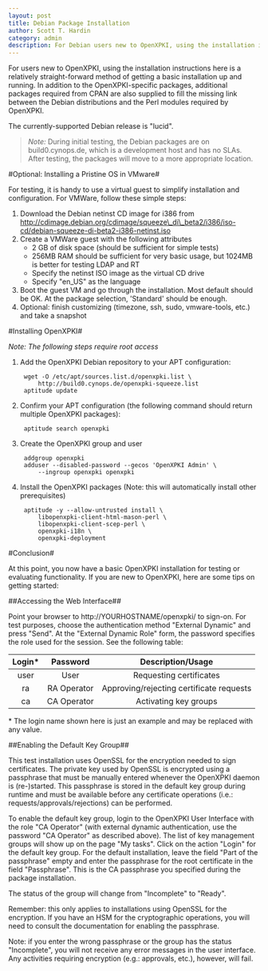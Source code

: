 ```yaml
---
layout: post
title: Debian Package Installation
author: Scott T. Hardin
category: admin
description: For Debian users new to OpenXPKI, using the installation instructions here is a relatively straight-forward method of getting a basic installation up and running. 
---
```


For users new to OpenXPKI, using the installation instructions here is a
relatively straight-forward method of getting a basic installation up and
running. In addition to the OpenXPKI-specific packages, additional packages
required from CPAN are also supplied to fill the missing link between the
Debian distributions and the Perl modules required by OpenXPKI.

The currently-supported Debian release is "lucid".

> *Note:* During initial testing, the Debian packages are on build0.cynops.de,
> which is a development host and has no SLAs. After testing, the packages
> will move to a more appropriate location.

#Optional: Installing a Pristine OS in VMware#

For testing, it is handy to use a virtual guest to simplify installation and configuration. For VMWare, follow these simple steps:

1. Download the Debian netinst CD image for i386 from http://cdimage.debian.org/cdimage/squeeze\_di\_beta2/i386/iso-cd/debian-squeeze-di-beta2-i386-netinst.iso
2. Create a VMWare guest with the following attributes
    - 2 GB of disk space (should be sufficient for simple tests)
    - 256MB RAM should be sufficient for very basic usage, but 1024MB is better for testing LDAP and RT
    - Specify the netinst ISO image as the virtual CD drive
    - Specify "en\_US" as the language
3. Boot the guest VM and go through the installation. Most default should be OK. At the package selection, 'Standard' should be enough.
4. Optional: finish customizing (timezone, ssh, sudo, vmware-tools, etc.) and take a snapshot

#Installing OpenXPKI#

*Note: The following steps require root access*

1. Add the OpenXPKI Debian repository to your APT configuration:

        wget -O /etc/apt/sources.list.d/openxpki.list \
            http://build0.cynops.de/openxpki-squeeze.list
        aptitude update

2. Confirm your APT configuration (the following command should return multiple OpenXPKI packages):

        aptitude search openxpki

3. Create the OpenXPKI group and user

        addgroup openxpki
        adduser --disabled-password --gecos 'OpenXPKI Admin' \
            --ingroup openxpki openxpki

4. Install the OpenXPKI packages (Note: this will automatically install other prerequisites)

        aptitude -y --allow-untrusted install \
            libopenxpki-client-html-mason-perl \
            libopenxpki-client-scep-perl \
            openxpki-i18n \
            openxpki-deployment

#Conclusion#

At this point, you now have a basic OpenXPKI installation for testing or evaluating functionality. If you are new to OpenXPKI, here are some tips on getting started:

##Accessing the Web Interface##

Point your browser to http://YOURHOSTNAME/openxpki/ to sign-on. For test purposes, choose the authentication method "External Dynamic" and press "Send". At the "External Dynamic Role" form, the password specifies the role used for the session. See the following table:

| Login\* |	Password    | Description/Usage                         |
|:-------:|:-----------:|:-----------------------------------------:|
| user    |	User        | Requesting certificates                   |
| ra      | RA Operator | Approving/rejecting certificate requests  |
| ca      | CA Operator | Activating key groups                     |

\* The login name shown here is just an example and may be replaced with any value.

##Enabling the Default Key Group##

This test installation uses OpenSSL for the encryption needed to sign certificates. The private key used by OpenSSL is encrypted using a passphrase that must be manually entered whenever the OpenXPKI daemon is (re-)started. This passphrase is stored in the default key group during runtime and must be available before any certificate operations (i.e.: requests/approvals/rejections) can be performed.

To enable the default key group, login to the OpenXPKI User Interface with the role "CA Operator" (with external dynamic authentication, use the password "CA Operator" as described above). The list of key management groups will show up on the page "My tasks". Click on the action "Login" for the default key group. For the default installation, leave the field "Part of the passphrase" empty and enter the passphrase for the root certificate in the field "Passphrase". This is the CA passphrase you specified during the package installation.

The status of the group will change from "Incomplete" to "Ready".

Remember: this only applies to installations using OpenSSL for the encryption. If you have an HSM for the cryptographic operations, you will need to consult the documentation for enabling the passphrase.

Note: if you enter the wrong passphrase or the group has the status "Incomplete", you will not receive any error messages in the user interface. Any activities requiring encryption (e.g.: approvals, etc.), however, will fail.

